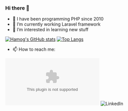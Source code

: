 ### Hi there 👋
- 🔭 I have been programming PHP since 2010
- 🌱 I’m currently working Laravel framework
- 🤔 I’m interested in learning new stuff

<!-- Stats Crads -->
[![Hamog's GitHub stats](https://github-readme-stats.vercel.app/api?username=hamog&theme=radical)](https://github.com/hamog/github-readme-stats)
[![Top Langs](https://github-readme-stats.vercel.app/api/top-langs/?username=hamog&theme=radical)](https://github.com/hamog/github-readme-stats)

<!-- My social adresses -->
- 📫 How to reach me:

![Gmail](hashemm364@gmail.com?style=for-the-badge&logo=gmail&logoColor=white)
![LinkedIn](https://www.linkedin.com/in/hashem-moghaddari-b51372123/?style=for-the-badge&logo=linkedin&logoColor=white)


